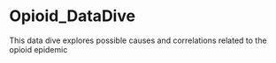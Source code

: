 # Opioid_DataDive
This data dive explores possible causes and correlations related to the opioid epidemic
